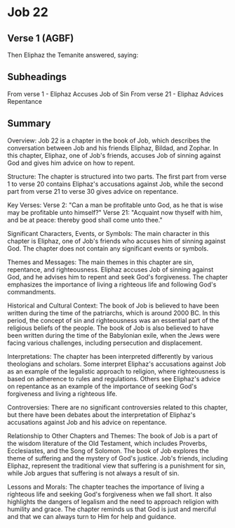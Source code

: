 # Job 22

## Verse 1 (AGBF)

Then Eliphaz the Temanite answered, saying:

## Subheadings

From verse 1 - Eliphaz Accuses Job of Sin
From verse 21 - Eliphaz Advices Repentance

## Summary

Overview:
Job 22 is a chapter in the book of Job, which describes the conversation between Job and his friends Eliphaz, Bildad, and Zophar. In this chapter, Eliphaz, one of Job's friends, accuses Job of sinning against God and gives him advice on how to repent.

Structure:
The chapter is structured into two parts. The first part from verse 1 to verse 20 contains Eliphaz's accusations against Job, while the second part from verse 21 to verse 30 gives advice on repentance.

Key Verses:
Verse 2: "Can a man be profitable unto God, as he that is wise may be profitable unto himself?"
Verse 21: "Acquaint now thyself with him, and be at peace: thereby good shall come unto thee."

Significant Characters, Events, or Symbols:
The main character in this chapter is Eliphaz, one of Job's friends who accuses him of sinning against God. The chapter does not contain any significant events or symbols.

Themes and Messages:
The main themes in this chapter are sin, repentance, and righteousness. Eliphaz accuses Job of sinning against God, and he advises him to repent and seek God's forgiveness. The chapter emphasizes the importance of living a righteous life and following God's commandments.

Historical and Cultural Context:
The book of Job is believed to have been written during the time of the patriarchs, which is around 2000 BC. In this period, the concept of sin and righteousness was an essential part of the religious beliefs of the people. The book of Job is also believed to have been written during the time of the Babylonian exile, when the Jews were facing various challenges, including persecution and displacement.

Interpretations:
The chapter has been interpreted differently by various theologians and scholars. Some interpret Eliphaz's accusations against Job as an example of the legalistic approach to religion, where righteousness is based on adherence to rules and regulations. Others see Eliphaz's advice on repentance as an example of the importance of seeking God's forgiveness and living a righteous life.

Controversies:
There are no significant controversies related to this chapter, but there have been debates about the interpretation of Eliphaz's accusations against Job and his advice on repentance.

Relationship to Other Chapters and Themes:
The book of Job is a part of the wisdom literature of the Old Testament, which includes Proverbs, Ecclesiastes, and the Song of Solomon. The book of Job explores the theme of suffering and the mystery of God's justice. Job's friends, including Eliphaz, represent the traditional view that suffering is a punishment for sin, while Job argues that suffering is not always a result of sin.

Lessons and Morals:
The chapter teaches the importance of living a righteous life and seeking God's forgiveness when we fall short. It also highlights the dangers of legalism and the need to approach religion with humility and grace. The chapter reminds us that God is just and merciful and that we can always turn to Him for help and guidance.